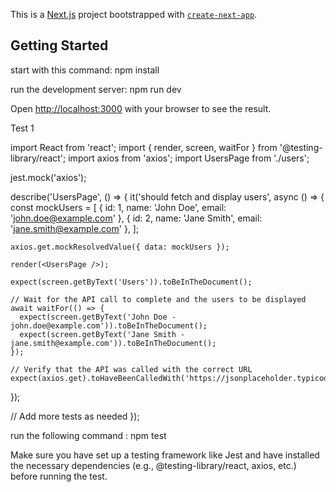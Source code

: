 This is a [Next.js](https://nextjs.org/) project bootstrapped with [`create-next-app`](https://github.com/vercel/next.js/tree/canary/packages/create-next-app).

## Getting Started

start with this command:
npm install

run the development server:
npm run dev

Open [http://localhost:3000](http://localhost:3000) with your browser to see the result.



Test 1

import React from 'react';
import { render, screen, waitFor } from '@testing-library/react';
import axios from 'axios';
import UsersPage from './users';

jest.mock('axios');

describe('UsersPage', () => {
  it('should fetch and display users', async () => {
    const mockUsers = [
      { id: 1, name: 'John Doe', email: 'john.doe@example.com' },
      { id: 2, name: 'Jane Smith', email: 'jane.smith@example.com' },
    ];

    axios.get.mockResolvedValue({ data: mockUsers });

    render(<UsersPage />);

    expect(screen.getByText('Users')).toBeInTheDocument();

    // Wait for the API call to complete and the users to be displayed
    await waitFor(() => {
      expect(screen.getByText('John Doe - john.doe@example.com')).toBeInTheDocument();
      expect(screen.getByText('Jane Smith - jane.smith@example.com')).toBeInTheDocument();
    });

    // Verify that the API was called with the correct URL
    expect(axios.get).toHaveBeenCalledWith('https://jsonplaceholder.typicode.com/users');
  });

  // Add more tests as needed
});

run the following command :
npm test

Make sure you have set up a testing framework like Jest and have installed the necessary dependencies (e.g., @testing-library/react, axios, etc.) before running the test.

